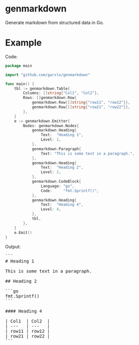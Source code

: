 # genmarkdown

Generate markdown from structured data in Go.

# Example

Code:

```go
package main

import "github.com/garslo/genmarkdown"

func main() {
	tbl := genmarkdown.Table{
		Columns: []string{"Col1", "Col2"},
		Rows: []genmarkdown.Row{
			genmarkdown.Row{[]string{"row11", "row12"}},
			genmarkdown.Row{[]string{"row21", "row22"}},
		},
	}
	e := genmarkdown.Emitter{
		Nodes: genmarkdown.Nodes{
			genmarkdown.Heading{
				Text:  "Heading 1",
				Level: 1,
			},
			genmarkdown.Paragraph{
				Text: "This is some text in a paragraph.",
			},
			genmarkdown.Heading{
				Text:  "Heading 2",
				Level: 2,
			},
			genmarkdown.CodeBlock{
				Language: "go",
				Code:     "fmt.Sprintf()",
			},
			genmarkdown.Heading{
				Text:  "Heading 4",
				Level: 4,
			},
			tbl,
		},
	}
	e.Emit()
}
```

Output:

<pre>```
# Heading 1

This is some text in a paragraph.

## Heading 2

```go
fmt.Sprintf()
```

#### Heading 4

| Col1  | Col2  |
| ---   | ---   |
| row11 | row12 |
| row21 | row22 |
```</pre>
